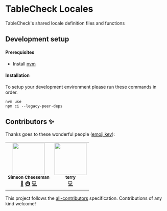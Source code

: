 # TableCheck Locales

TableCheck's shared locale definition files and functions

## Development setup

#### Prerequisites

- Install [nvm](https://github.com/nvm-sh/nvm)

#### Installation

To setup your development environment please run these commands in order.

```shell
nvm use
npm ci --legacy-peer-deps
```

## Contributors ✨

Thanks goes to these wonderful people ([emoji key](https://allcontributors.org/docs/en/emoji-key)):

<!-- ALL-CONTRIBUTORS-LIST:START - Do not remove or modify this section -->
<!-- prettier-ignore-start -->
<!-- markdownlint-disable -->
<table>
  <tr>
    <td align="center"><a href="https://github.com/SimeonC"><img src="https://avatars.githubusercontent.com/u/1085899?v=4?s=100" width="100px;" alt=""/><br /><sub><b>Simeon Cheeseman</b></sub></a><br /><a href="https://github.com/tablecheck/@tablecheck/locales/commits?author=SimeonC" title="Documentation">📖</a> <a href="#infra-SimeonC" title="Infrastructure (Hosting, Build-Tools, etc)">🚇</a> <a href="https://github.com/tablecheck/@tablecheck/locales/commits?author=SimeonC" title="Code">💻</a></td>
    <td align="center"><a href="https://github.com/terry-seah"><img src="https://avatars.githubusercontent.com/u/169117292?v=4?s=100" width="100px;" alt=""/><br /><sub><b>terry</b></sub></a><br /><a href="https://github.com/tablecheck/@tablecheck/locales/commits?author=terry-seah" title="Code">💻</a></td>
  </tr>
</table>

<!-- markdownlint-restore -->
<!-- prettier-ignore-end -->

<!-- ALL-CONTRIBUTORS-LIST:END -->

This project follows the [all-contributors](https://github.com/all-contributors/all-contributors) specification. Contributions of any kind welcome!

